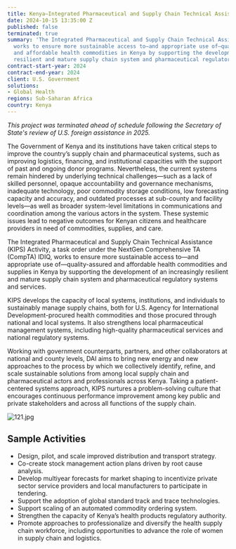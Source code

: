 ```yaml
---
title: Kenya—Integrated Pharmaceutical and Supply Chain Technical Assistance (KIPS)
date: 2024-10-15 13:35:00 Z
published: false
terminated: true
summary: 'The Integrated Pharmaceutical and Supply Chain Technical Assistance Activity
  works to ensure more sustainable access to—and appropriate use of—quality-assured
  and affordable health commodities in Kenya by supporting the development of an increasingly
  resilient and mature supply chain system and pharmaceutical regulatory services. '
contract-start-year: 2024
contract-end-year: 2024
client: U.S. Government
solutions:
- Global Health
regions: Sub-Saharan Africa
country: Kenya
---
```


<aside><em>This project was terminated ahead of schedule following the Secretary of State's review of U.S. foreign assistance in 2025.</em></aside>

The Government of Kenya and its institutions have taken critical steps to improve the country’s supply chain and pharmaceutical systems, such as improving logistics, financing, and institutional capacities with the support of past and ongoing donor programs. Nevertheless, the current systems remain hindered by underlying technical challenges—such as a lack of skilled personnel, opaque accountability and governance mechanisms, inadequate technology, poor commodity storage conditions, low forecasting capacity and accuracy, and outdated processes at sub-county and facility levels—as well as broader system-level limitations in communications and coordination among the various actors in the system. These systemic issues lead to negative outcomes for Kenyan citizens and healthcare providers in need of commodities, supplies, and care.

The Integrated Pharmaceutical and Supply Chain Technical Assistance (KIPS) Activity, a task order under the NextGen Comprehensive TA (CompTA) IDIQ, works to ensure more sustainable access to—and appropriate use of—quality-assured and affordable health commodities and supplies in Kenya by supporting the development of an increasingly resilient and mature supply chain system and pharmaceutical regulatory systems and services.

KIPS develops the capacity of local systems, institutions, and individuals to sustainably manage supply chains, both for U.S. Agency for International Development-procured health commodities and those procured through national and local systems. It also strengthens local pharmaceutical management systems, including high-quality pharmaceutical services and national regulatory systems.

Working with government counterparts, partners, and other collaborators at national and county levels, DAI aims to bring new energy and new approaches to the process by which we collectively identify, refine, and scale sustainable solutions from among local supply chain and pharmaceutical actors and professionals across Kenya. Taking a patient-centered systems approach, KIPS nurtures a problem-solving culture that encourages continuous performance improvement among key public and private stakeholders and across all functions of the supply chain.

![121.jpg](/uploads/121.jpg)

## Sample Activities

* Design, pilot, and scale improved distribution and transport strategy.
* Co-create stock management action plans driven by root cause analysis.
* Develop multiyear forecasts for market shaping to incentivize private sector service providers and local manufacturers to participate in tendering.
* Support the adoption of global standard track and trace technologies.
* Support scaling of an automated commodity ordering system.
* Strengthen the capacity of Kenya’s health products regulatory authority.
* Promote approaches to professionalize and diversify the health supply chain workforce, including opportunities to advance the role of women in supply chain and logistics.
